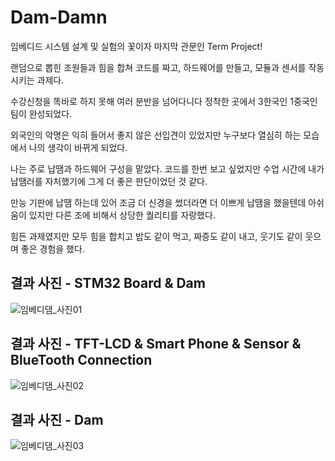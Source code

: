 # Dam-Damn

임베디드 시스템 설계 및 실험의 꽃이자 마지막 관문인 Term Project!

랜덤으로 뽑힌 조원들과 힘을 합쳐 코드를 짜고, 하드웨어를 만들고, 모듈과 센서를 작동시키는 과제다.

수강신청을 똑바로 하지 못해 여러 분반을 넘어다니다 정착한 곳에서 3한국인 1중국인 팀이 완성되었다. 

외국인의 악명은 익히 들어서 좋지 않은 선입견이 있었지만 누구보다 열심히 하는 모습에서 나의 생각이 바뀌게 되었다. 

나는 주로 납땜과 하드웨어 구성을 맡았다. 코드를 한번 보고 싶었지만 수업 시간에 내가 납땜러를 자처했기에 그게 더 좋은 판단이었던 것 같다.

만능 기판에 납땜 하는데 있어 조금 더 신경을 썼더라면 더 이쁘게 납땜을 했을텐데 아쉬움이 있지만 다른 조에 비해서 상당한 퀄리티를 자랑했다. 

힘든 과제였지만 모두 힘을 합치고 밥도 같이 먹고, 짜증도 같이 내고, 웃기도 같이 웃으며 좋은 경험을 했다. 


결과 사진 - STM32 Board & Dam
-------------
![임베디댐_사진01](https://user-images.githubusercontent.com/49744580/102891798-2b7dfd80-44a2-11eb-8284-9549e3ae11d3.jpg)


결과 사진 - TFT-LCD & Smart Phone & Sensor & BlueTooth Connection
-------------
![임베디댐_사진02](https://user-images.githubusercontent.com/49744580/102892140-cbd42200-44a2-11eb-8ec0-3bb40f4aa7f4.jpg)



결과 사진 - Dam
-------------
![임베디댐_사진03](https://user-images.githubusercontent.com/49744580/102892143-cd9de580-44a2-11eb-9cc0-3cf0a13a8e5e.jpg)
